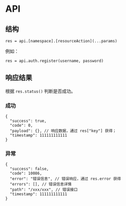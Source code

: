 # API

## 结构 

`res = api.[namespace].[resourceAction](...params)`

例如：

`res = api.auth.register(username, password)`

## 响应结果

根据 `res.status()` 判断是否成功。

### 成功
```json5
{
  "success": true,
  "code": 0,
  "payload": {}, // 响应数据，通过 res["key"] 获得；
  "timestamp": 111111111111
}
```

### 异常
```json5
{
  "success": false,
  "code": 10086,
  "error": "错误信息", // 错误响应，通过 res.error 获得
  "errors": [], // 错误信息详情
  "path": "/xxx/xxx", // 错误接口
  "timestamp": 111111111111
}
```